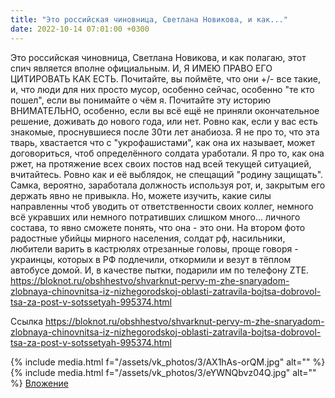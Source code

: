 ```yaml
---
title: "Это российская чиновница, Светлана Новикова, и как..."
date: 2022-10-14 07:01:00 +0300
---
```


Это российская чиновница, Светлана Новикова, и как полагаю, этот спич является вполне официальным.
И, Я ИМЕЮ ПРАВО ЕГО ЦИТИРОВАТЬ КАК ЕСТЬ.
Почитайте, вы поймёте, что они +/- все такие, и, что люди для них просто мусор, особенно сейчас, особенно "те кто пошел", если вы понимайте о чём я.
Почитайте эту историю ВНИМАТЕЛЬНО, особенно, если вы всё ещё не приняли окончательное решение, доживать до нового года, или нет. Ровно как, если у вас есть знакомые, проснувшиеся после 30ти лет анабиоза. Я не про то, что эта тварь, хвастается что с "укрофашистами", как она их называет, может договориться, чтоб определённого солдата уработали. Я про то, как она ржет, на протяжение всех своих постов над всей текущей ситуацией, вчитайтесь. Ровно как и её выблядок, не спещащий "родину защищать".
Самка, вероятно, заработала должность используя рот, и, закрытым его держать явно не привыкла. Но, можете изучить, какие силы направленны чтоб уводить от ответственности своих коллег, немного всё укравших или немного потративших слишком много... личного состава, то явно сможете понять, что она - это они.
На втором фото радостные убийцы мирного населения, солдат рф, насильники, любители варить в кастрюлях отрезанные головы, проще говоря - украинцы, которых в РФ подлечили, откормили и везут в тёплом автобусе домой. И, в качестве пытки, подарили им по телефону ZTE.
https://bloknot.ru/obshhestvo/shvarknut-pervy-m-zhe-snaryadom-zlobnaya-chinovnitsa-iz-nizhegorodskoj-oblasti-zatravila-bojtsa-dobrovol-tsa-za-post-v-sotssetyah-995374.html


Ссылка
https://bloknot.ru/obshhestvo/shvarknut-pervy-m-zhe-snaryadom-zlobnaya-chinovnitsa-iz-nizhegorodskoj-oblasti-zatravila-bojtsa-dobrovol-tsa-za-post-v-sotssetyah-995374.html

{% include media.html f="/assets/vk_photos/3/AX1hAs-orQM.jpg" alt="" %}
{% include media.html f="/assets/vk_photos/3/eYWNQbvz04Q.jpg" alt="" %}
[Вложение](https://bloknot.ru/obshhestvo/shvarknut-pervy-m-zhe-snaryadom-zlobnaya-chinovnitsa-iz-nizhegorodskoj-oblasti-zatravila-bojtsa-dobrovol-tsa-za-post-v-sotssetyah-995374.html)

